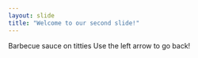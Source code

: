 ```yaml
---
layout: slide
title: "Welcome to our second slide!"
---
```

Barbecue sauce on titties
Use the left arrow to go back!
